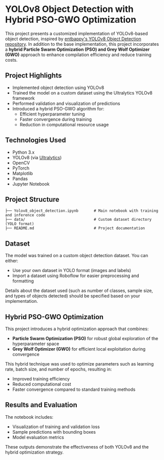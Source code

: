 # YOLOv8 Object Detection with Hybrid PSO-GWO Optimization

This project presents a customized implementation of YOLOv8-based object detection, inspired by [entbappy's YOLOv8 Object Detection repository](https://github.com/entbappy/YOLO-v8-Object-Detection). In addition to the base implementation, this project incorporates a **hybrid Particle Swarm Optimization (PSO) and Grey Wolf Optimizer (GWO)** approach to enhance compilation efficiency and reduce training costs.

## Project Highlights

- Implemented object detection using YOLOv8
- Trained the model on a custom dataset using the Ultralytics YOLOv8 framework
- Performed validation and visualization of predictions
- Introduced a hybrid PSO-GWO algorithm for:
  - Efficient hyperparameter tuning
  - Faster convergence during training
  - Reduction in computational resource usage

## Technologies Used

- Python 3.x
- YOLOv8 (via [Ultralytics](https://github.com/ultralytics/ultralytics))
- OpenCV
- PyTorch
- Matplotlib
- Pandas
- Jupyter Notebook

## Project Structure

```
├── Yolov8_object_detection.ipynb       # Main notebook with training and inference code
├── data/                               # Custom dataset directory (YOLO format)
├── README.md                           # Project documentation
```

## Dataset

The model was trained on a custom object detection dataset. You can either:
- Use your own dataset in YOLO format (images and labels)
- Import a dataset using Roboflow for easier preprocessing and formatting

Details about the dataset used (such as number of classes, sample size, and types of objects detected) should be specified based on your implementation.

## Hybrid PSO-GWO Optimization

This project introduces a hybrid optimization approach that combines:

- **Particle Swarm Optimization (PSO)** for robust global exploration of the hyperparameter space
- **Grey Wolf Optimizer (GWO)** for efficient local exploitation during convergence

This hybrid technique was used to optimize parameters such as learning rate, batch size, and number of epochs, resulting in:
- Improved training efficiency
- Reduced computational cost
- Faster convergence compared to standard training methods

## Results and Evaluation

The notebook includes:
- Visualization of training and validation loss
- Sample predictions with bounding boxes
- Model evaluation metrics

These outputs demonstrate the effectiveness of both YOLOv8 and the hybrid optimization strategy.
